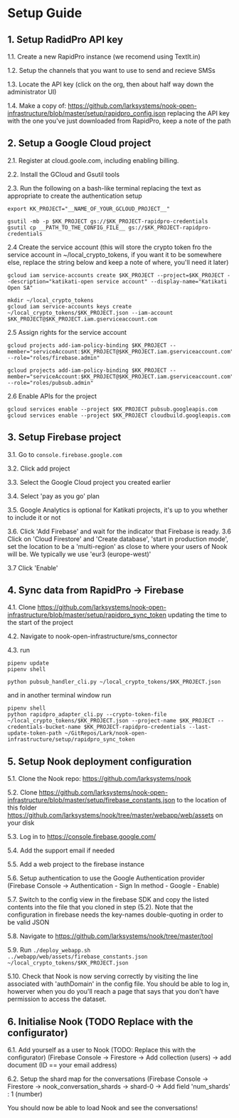 # Setup Guide

## 1. Setup RadidPro API key

1.1. Create a new RapidPro instance (we recomend using TextIt.in)

1.2. Setup the channels that you want to use to send and recieve SMSs

1.3. Locate the API key (click on the org, then about half way down the administrator UI)

1.4. Make a copy of: https://github.com/larksystems/nook-open-infrastructure/blob/master/setup/rapidpro_config.json replacing the API key with the one you've just downloaded from RapidPro, keep a note of the path

## 2. Setup a Google Cloud project

2.1. Register at cloud.goole.com, including enabling billing.

2.2. Install the GCloud and Gsutil tools

2.3.
Run the following on a bash-like terminal replacing the text as appropriate to create the authentication setup

```
export KK_PROJECT="__NAME_OF_YOUR_GCLOUD_PROJECT__"

gsutil -mb -p $KK_PROJECT gs://$KK_PROJECT-rapidpro-credentials
gsutil cp __PATH_TO_THE_CONFIG_FILE__ gs://$KK_PROJECT-rapidpro-credentials
```

2.4 Create the service account (this will store the crypto token fro the service account in ~/local_crypto_tokens, if you want it to be somewhere else, replace the string below and keep a note of where, you'll need it later)

```
gcloud iam service-accounts create $KK_PROJECT --project=$KK_PROJECT --description="katikati-open service account" --display-name="Katikati Open SA"

mkdir ~/local_crypto_tokens
gcloud iam service-accounts keys create ~/local_crypto_tokens/$KK_PROJECT.json --iam-account $KK_PROJECT@$KK_PROJECT.iam.gserviceaccount.com

```

2.5 Assign rights for the service account

```
gcloud projects add-iam-policy-binding $KK_PROJECT --member="serviceAccount:$KK_PROJECT@$KK_PROJECT.iam.gserviceaccount.com" --role="roles/firebase.admin"

gcloud projects add-iam-policy-binding $KK_PROJECT --member="serviceAccount:$KK_PROJECT@$KK_PROJECT.iam.gserviceaccount.com" --role="roles/pubsub.admin"

```

2.6 Enable APIs for the project

```
gcloud services enable --project $KK_PROJECT pubsub.googleapis.com
gcloud services enable --project $KK_PROJECT cloudbuild.googleapis.com
```


## 3. Setup Firebase project

3.1. Go to `console.firebase.google.com`

3.2. Click add project

3.3. Select the Google Cloud project you created earlier

3.4. Select 'pay as you go' plan

3.5. Google Analytics is optional for Katikati projects, it's up to you whether to include it or not

3.6. Click 'Add Firebase' and wait for the indicator that Firebase is ready.
3.6 Click on 'Cloud Firestore' and 'Create database', 'start in production mode', set the location to be a 'multi-region' as close to where your users of Nook will be. We typically we use 'eur3 (europe-west)'

3.7 Click 'Enable'


## 4. Sync data from RapidPro -> Firebase

4.1. Clone https://github.com/larksystems/nook-open-infrastructure/blob/master/setup/rapidpro_sync_token
updating the time to the start of the project

4.2. Navigate to nook-open-infrastructure/sms_connector

4.3. run 
```pipenv --three
pipenv update
pipenv shell

python pubsub_handler_cli.py ~/local_crypto_tokens/$KK_PROJECT.json

```

and in another terminal window run

```
pipenv shell
python rapidpro_adapter_cli.py --crypto-token-file ~/local_crypto_tokens/$KK_PROJECT.json --project-name $KK_PROJECT --credentials-bucket-name $KK_PROJECT-rapidpro-credentials --last-update-token-path ~/GitRepos/Lark/nook-open-infrastructure/setup/rapidpro_sync_token

```

## 5. Setup Nook deployment configuration

5.1. Clone the Nook repo: https://github.com/larksystems/nook

5.2. Clone https://github.com/larksystems/nook-open-infrastructure/blob/master/setup/firebase_constants.json to the location of this folder https://github.com/larksystems/nook/tree/master/webapp/web/assets on your disk

5.3. Log in to https://console.firebase.google.com/

5.4. Add the support email if needed

5.5. Add a web project to the firebase instance

5.6. Setup authentication to use the Google Authentication provider (Firebase Console -> Authentication - Sign In method - Google - Enable)

5.7. Switch to the config view in the firebase SDK and copy the listed contents into the file that you cloned in step (5.2). Note that the configuration in firebase needs the key-names double-quoting in order to be valid JSON

5.8. Navigate to https://github.com/larksystems/nook/tree/master/tool

5.9. Run `./deploy_webapp.sh ../webapp/web/assets/firebase_constants.json ~/local_crypto_tokens/$KK_PROJECT.json`

5.10. Check that Nook is now serving correctly by visiting the line associated with 'authDomain' in the config file. You should be able to log in, howerver when you do you'll reach a page that says that you don't have permission to access the dataset.

## 6. Initialise Nook (TODO Replace with the configurator)

6.1. Add yourself as a user to Nook (TODO: Replace this with the configurator) (Firebase Console -> Firestore -> Add collection (users) -> add document (ID == your email address)

6.2. Setup the shard map for the conversations (Firebase Console -> Firestore -> nook_conversation_shards -> shard-0 -> Add field 'num_shards' : 1 (number)

You should now be able to load Nook and see the conversations!


